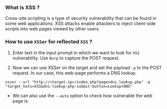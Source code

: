 
### What is XSS ?

Cross-site scripting is a type of security vulnerability that can be found in some web applications. XSS attacks enable attackers to inject client-side scripts into web pages viewed by other users.

### How to use `XSSer` for reflected `XSS` ?

1. Enter text in the input prompt in which we want to look for `XSS` vulnerability. Use `Burp` to capture the POST request.

2. Now we can use XSSer on the target and set the payload `-p` to the POST request. In our case, this web-page performs a DNS lookup.
```
xsser --url "http://<target-ip>/index.php?page=dns_lookup.php" -p "target_hots=XSS&dns-lookup-php-submit-button=Lookup+DNS"
```
- We can also use the `--auto` option to check how vulnerable the web page is.